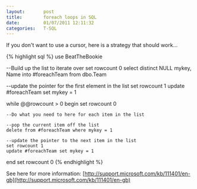 ```yaml
---
layout:       post
title:        foreach loops in SQL
date:         01/07/2011 12:11:32
categories:   T-SQL
---
```


If you don't want to use a cursor, here is a strategy that should work...

{% highlight sql %}
use BeatTheBookie
 
--Build up the list to iterate over
set rowcount 0 
select distinct NULL mykey, Name into #foreachTeam from dbo.Team
 
--update the pointer for the first element in the list
set rowcount 1 
update #foreachTeam set mykey = 1
 
while @@rowcount > 0 
begin 
    set rowcount 0
 
    --Do what you need to here for each item in the list
 
    --pop the current item off the list
    delete from #foreachTeam where mykey = 1 
 
    --update the pointer to the next item in the list
    set rowcount 1 
    update #foreachTeam set mykey = 1 
 
end 
set rowcount 0
{% endhighlight %}

See here for more information: [http://support.microsoft.com/kb/111401/en-gb](http://support.microsoft.com/kb/111401/en-gb)